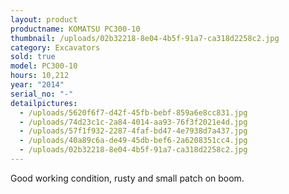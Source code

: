 ```yaml
---
layout: product
productname: KOMATSU PC300-10
thumbnail: /uploads/02b32218-8e04-4b5f-91a7-ca318d2258c2.jpg
category: Excavators
sold: true
model: PC300-10
hours: 10,212
year: "2014"
serial_no: "-"
detailpictures:
  - /uploads/5620f6f7-d42f-45fb-bebf-859a6e8cc831.jpg
  - /uploads/74d23c1c-2a84-4014-aa93-76f3f2021e4d.jpg
  - /uploads/57f1f932-2287-4faf-bd47-4e7938d7a437.jpg
  - /uploads/40a89c6a-de49-45db-bef6-2a6208351cc4.jpg
  - /uploads/02b32218-8e04-4b5f-91a7-ca318d2258c2.jpg
---
```

Good working condition, rusty and small patch on boom.